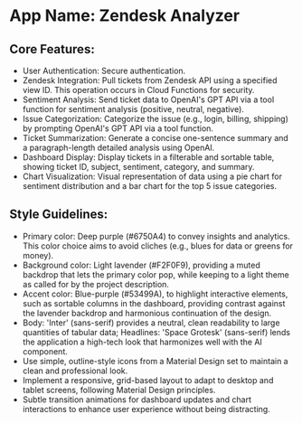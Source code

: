 # **App Name**: Zendesk Analyzer

## Core Features:

- User Authentication: Secure authentication.
- Zendesk Integration: Pull tickets from Zendesk API using a specified view ID. This operation occurs in Cloud Functions for security.
- Sentiment Analysis: Send ticket data to OpenAI's GPT API via a tool function for sentiment analysis (positive, neutral, negative).
- Issue Categorization: Categorize the issue (e.g., login, billing, shipping) by prompting OpenAI's GPT API via a tool function.
- Ticket Summarization: Generate a concise one-sentence summary and a paragraph-length detailed analysis using OpenAI.
- Dashboard Display: Display tickets in a filterable and sortable table, showing ticket ID, subject, sentiment, category, and summary.
- Chart Visualization: Visual representation of data using a pie chart for sentiment distribution and a bar chart for the top 5 issue categories.

## Style Guidelines:

- Primary color: Deep purple (#6750A4) to convey insights and analytics. This color choice aims to avoid cliches (e.g., blues for data or greens for money).
- Background color: Light lavender (#F2F0F9), providing a muted backdrop that lets the primary color pop, while keeping to a light theme as called for by the project description.
- Accent color: Blue-purple (#53499A), to highlight interactive elements, such as sortable columns in the dashboard, providing contrast against the lavender backdrop and harmonious continuation of the design.
- Body: 'Inter' (sans-serif) provides a neutral, clean readability to large quantities of tabular data; Headlines: 'Space Grotesk' (sans-serif) lends the application a high-tech look that harmonizes well with the AI component.
- Use simple, outline-style icons from a Material Design set to maintain a clean and professional look.
- Implement a responsive, grid-based layout to adapt to desktop and tablet screens, following Material Design principles.
- Subtle transition animations for dashboard updates and chart interactions to enhance user experience without being distracting.